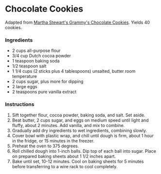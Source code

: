 # Chocolate Cookies

Adapted from [Martha Stewart's Grammy's Chocolate Cookies](http://www.marthastewart.com/316883/grammys-chocolate-cookies). Yields 40 cookies.

### Ingredients

- 2 cups all-purpose flour
- 3/4 cup Dutch cocoa powder
- 1 teaspoon baking soda
- 1/2 teaspoon salt
- 1 1/4 cups (2 sticks plus 4 tablespoons) unsalted, butter room temperature
- 2 cups sugar, plus more for dipping
- 2 large eggs
- 2 teaspoons pure vanilla extract

### Instructions

1. Sift together flour, cocoa powder, baking soda, and salt. Set aside.
2. Beat butter, 2 cups sugar, and eggs on medium speed until light and fluffy, about 2 minutes. Add vanilla, and mix to combine.
3. Gradually add dry ingredients to wet ingredients, combining slowly.
4. Cover bowl with plastic wrap, and chill until dough is firm, about 1 hour in the fridge, or 15 minutes in the freezer.
5. Preheat the oven to 375 degrees.
6. Roll chilled dough into 1-inch balls. Dip top of each ball into sugar. Place on prepared baking sheets about 1 1/2 inches apart.
7. Bake until set, 10-12 minutes. Cool on baking sheets for 5 minutes before transferring to a wire rack to cool completely.
